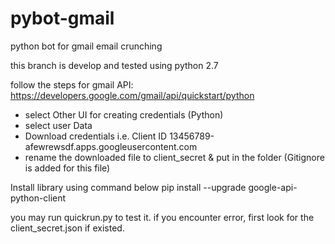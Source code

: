 # pybot-gmail
python bot for gmail email crunching

this branch is develop and tested using python 2.7

follow the steps for gmail API: https://developers.google.com/gmail/api/quickstart/python

- select Other UI for creating credentials (Python)
- select user Data
- Download credentials i.e. Client ID	13456789-afewrewsdf.apps.googleusercontent.com
- rename the downloaded file to client_secret & put in the folder (Gitignore is added for this file)

Install library using command below
pip install --upgrade google-api-python-client

you may run quickrun.py to test it.
if you encounter error, first look for the client_secret.json if existed.
